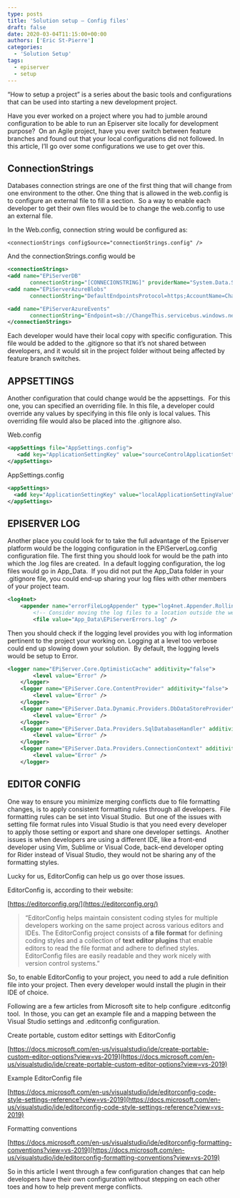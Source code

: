 ```yaml
---
type: posts
title: 'Solution setup – Config files'
draft: false
date: 2020-03-04T11:15:00+00:00
authors: ['Eric St-Pierre']
categories:
  - 'Solution Setup'
tags:
  - episerver
  - setup
---
```


&#8220;How to setup a project&#8221; is a series about the basic tools and configurations that can be used into starting a new development project.

Have you ever worked on a project where you had to jumble around configuration to be able to run an Episerver site locally for development purpose?&nbsp; On an Agile project, have you ever switch between feature branches and found out that your local configurations did not followed. In this article, I&#8217;ll go over some configurations we use to get over this.

## ConnectionStrings

Databases connection strings are one of the first thing that will change from one environment to the other. One thing that is allowed in the web.config is to configure an external file to fill a section.&nbsp; So a way to enable each developer to get their own files would be to change the web.config to use an external file.&nbsp;

In the Web.config, connection string would be configured as:

`<connectionStrings configSource="connectionStrings.config" />`

And the connectionStrings.config would be

```XML
<connectionStrings>
<add name="EPiServerDB" 
       connectionString="[CONNECIONSTRING]" providerName="System.Data.SqlClient" />
<add name="EPiServerAzureBlobs" 
       connectionString="DefaultEndpointsProtocol=https;AccountName=ChangeThis;AccountKey=ChangeThis" />

<add name="EPiServerAzureEvents" 
       connectionString="Endpoint=sb://ChangeThis.servicebus.windows.net/;SharedAccessKeyName=ChangeThis;SharedAccessKey=ChangeThis" />
</connectionStrings>
```

Each developer would have their local copy with specific configuration. This file would be added to the .gitignore so that it&#8217;s not shared between developers, and it would sit in the project folder without being affected by feature branch switches.

## APPSETTINGS

Another configuration that could change would be the appsettings.&nbsp; For this one, you can specified an overriding file. In this file, a developer could override any values by specifying in this file only is local values. This overriding file would also be placed into the .gitignore also.

Web.config

```XML
<appSettings file="AppSettings.config">
   <add key="ApplicationSettingKey" value="sourceControlApplicationSettingValue"/>
</appSettings>
```

AppSettings.config

```XML
<appSettings>
  <add key="ApplicationSettingKey" value="localApplicationSettingValue"/>
</appSettings>
```

## EPISERVER LOG

Another place you could look for to take the full advantage of the Episerver platform would be the logging configuration in the EPiServerLog.config configuration file. The first thing you should look for would be the path into which the .log files are created.&nbsp; In a default logging configuration, the log files would go in App_Data.&nbsp; If you did not put the App_Data folder in your .gitignore file, you could end-up sharing your log files with other members of your project team.

```XML
<log4net>
    <appender name="errorFileLogAppender" type="log4net.Appender.RollingFileAppender" >
        <!-- Consider moving the log files to a location outside the web application -->
        <file value="App_Data\EPiServerErrors.log" />
```

Then you should check if the logging level provides you with log information pertinent to the project your working on. Logging at a level too verbose could end up slowing down your solution.&nbsp; By default, the logging levels would be setup to Error.

```XML
<logger name="EPiServer.Core.OptimisticCache" additivity="false">
        <level value="Error" />
    </logger>
    <logger name="EPiServer.Core.ContentProvider" additivity="false">
        <level value="Error" />
    </logger>
    <logger name="EPiServer.Data.Dynamic.Providers.DbDataStoreProvider" additivity="false">
        <level value="Error" />
    </logger>
    <logger name="EPiServer.Data.Providers.SqlDatabaseHandler" additivity="false">
        <level value="Error" />
    </logger>
    <logger name="EPiServer.Data.Providers.ConnectionContext" additivity="false">
        <level value="Error" />
    </logger>
```

## EDITOR CONFIG

One way to ensure you minimize merging conflicts due to file formatting changes, is to apply consistent formatting rules through all developers.&nbsp; File formatting rules can be set into Visual Studio.&nbsp; But one of the issues with setting file format rules into Visual Studio is that you need every developer to apply those setting or export and share one developer settings.&nbsp; Another issues is when developers are using a different IDE, like a front-end developer using Vim, Sublime or Visual Code, back-end developer opting for Rider instead of Visual Studio, they would not be sharing any of the formatting styles.

Lucky for us, EditorConfig can help us go over those issues.

EditorConfig is, according to their website:

[https://editorconfig.org/](https://editorconfig.org/)

> &#8220;EditorConfig helps maintain consistent coding styles for multiple developers working on the same project across various editors and IDEs. The EditorConfig project consists of <strong>a file format</strong> for defining coding styles and a collection of <strong>text editor plugins</strong> that enable editors to read the file format and adhere to defined styles. EditorConfig files are easily readable and they work nicely with version control systems.&#8221;

So, to enable EditorConfig to your project, you need to add a rule definition file into your project. Then every developer would install the plugin in their IDE of choice.

Following are a few articles from Microsoft site to help configure .editconfig tool.&nbsp; In those, you can get an example file and a mapping between the Visual Studio settings and .editconfig configuration.

Create portable, custom editor settings with EditorConfig

[https://docs.microsoft.com/en-us/visualstudio/ide/create-portable-custom-editor-options?view=vs-2019](https://docs.microsoft.com/en-us/visualstudio/ide/create-portable-custom-editor-options?view=vs-2019)

Example EditorConfig file

[https://docs.microsoft.com/en-us/visualstudio/ide/editorconfig-code-style-settings-reference?view=vs-2019](https://docs.microsoft.com/en-us/visualstudio/ide/editorconfig-code-style-settings-reference?view=vs-2019)

Formatting conventions

[https://docs.microsoft.com/en-us/visualstudio/ide/editorconfig-formatting-conventions?view=vs-2019](https://docs.microsoft.com/en-us/visualstudio/ide/editorconfig-formatting-conventions?view=vs-2019)

So in this article I went through a few configuration changes that can help developers have their own configuration without stepping on each other toes and how to help prevent merge conflicts.
